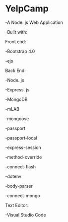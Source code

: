 # YelpCamp
-A Node. js Web Application

-Built with:

Front end:

-Bootstrap 4.0

-ejs


Back End:

-Node. js

-Express. js

-MongoDB

-mLAB

-mongoose

-passport

-passport-local

-express-session

-method-override

-connect-flash

-dotenv

-body-parser

-connect-mongo


Text Editor:

-Visual Studio Code
